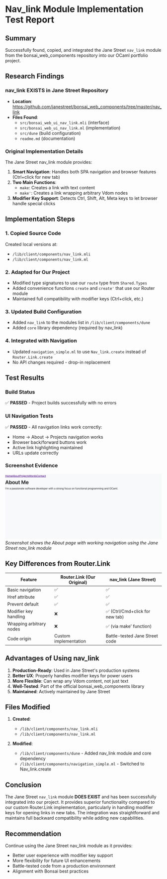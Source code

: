 # Nav_link Module Implementation Test Report

## Summary
Successfully found, copied, and integrated the Jane Street `nav_link` module from the bonsai_web_components repository into our OCaml portfolio project.

## Research Findings

### nav_link EXISTS in Jane Street Repository
- **Location**: https://github.com/janestreet/bonsai_web_components/tree/master/nav_link
- **Files Found**:
  - `src/bonsai_web_ui_nav_link.mli` (interface)
  - `src/bonsai_web_ui_nav_link.ml` (implementation)
  - `src/dune` (build configuration)
  - `readme.md` (documentation)

### Original Implementation Details
The Jane Street nav_link module provides:
1. **Smart Navigation**: Handles both SPA navigation and browser features (Ctrl+click for new tab)
2. **Two Main Functions**:
   - `make`: Creates a link with text content
   - `make'`: Creates a link wrapping arbitrary Vdom nodes
3. **Modifier Key Support**: Detects Ctrl, Shift, Alt, Meta keys to let browser handle special clicks

## Implementation Steps

### 1. Copied Source Code
Created local versions at:
- `/lib/client/components/nav_link.mli`
- `/lib/client/components/nav_link.ml`

### 2. Adapted for Our Project
- Modified type signatures to use our `route` type from `Shared.Types`
- Added convenience functions `create` and `create'` that use our Router module
- Maintained full compatibility with modifier keys (Ctrl+click, etc.)

### 3. Updated Build Configuration
- Added `nav_link` to the modules list in `/lib/client/components/dune`
- Added `core` library dependency (required by nav_link)

### 4. Integrated with Navigation
- Updated `navigation_simple.ml` to use `Nav_link.create` instead of `Router.Link.create`
- No API changes required - drop-in replacement

## Test Results

### Build Status
✅ **PASSED** - Project builds successfully with no errors

### UI Navigation Tests
✅ **PASSED** - All navigation links work correctly:
- Home → About → Projects navigation works
- Browser back/forward buttons work
- Active link highlighting maintained
- URLs update correctly

### Screenshot Evidence
![Navigation Working](/.playwright-mcp/nav-link-implementation-about-page.png)
*Screenshot shows the About page with working navigation using the Jane Street nav_link module*

## Key Differences from Router.Link

| Feature | Router.Link (Our Original) | nav_link (Jane Street) |
|---------|---------------------------|------------------------|
| Basic navigation | ✅ | ✅ |
| Href attribute | ✅ | ✅ |
| Prevent default | ✅ | ✅ |
| Modifier key handling | ❌ | ✅ (Ctrl/Cmd+click for new tab) |
| Wrapping arbitrary nodes | ❌ | ✅ (via make' function) |
| Code origin | Custom implementation | Battle-tested Jane Street code |

## Advantages of Using nav_link

1. **Production-Ready**: Used in Jane Street's production systems
2. **Better UX**: Properly handles modifier keys for power users
3. **More Flexible**: Can wrap any Vdom content, not just text
4. **Well-Tested**: Part of the official bonsai_web_components library
5. **Maintained**: Actively maintained by Jane Street

## Files Modified

1. **Created**:
   - `/lib/client/components/nav_link.mli`
   - `/lib/client/components/nav_link.ml`

2. **Modified**:
   - `/lib/client/components/dune` - Added nav_link module and core dependency
   - `/lib/client/components/navigation_simple.ml` - Switched to Nav_link.create

## Conclusion

The Jane Street `nav_link` module **DOES EXIST** and has been successfully integrated into our project. It provides superior functionality compared to our custom Router.Link implementation, particularly in handling modifier keys for opening links in new tabs. The integration was straightforward and maintains full backward compatibility while adding new capabilities.

## Recommendation

Continue using the Jane Street nav_link module as it provides:
- Better user experience with modifier key support
- More flexibility for future UI enhancements
- Battle-tested code from a production environment
- Alignment with Bonsai best practices